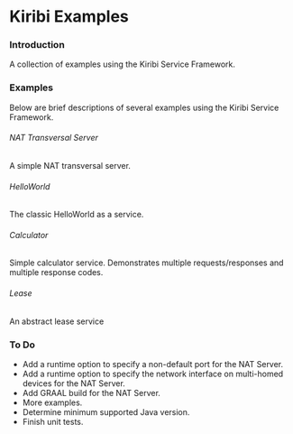 # Kiribi Examples
### Introduction
A collection of examples using the Kiribi Service Framework.

### Examples
Below are brief descriptions of several examples using the Kiribi Service Framework.

###### NAT Transversal Server
A simple NAT transversal server. 

###### HelloWorld
The classic HelloWorld as a service.

###### Calculator
Simple calculator service. Demonstrates multiple requests/responses and multiple response codes.

###### Lease
An abstract lease service

### To Do
* Add a runtime option to specify a non-default port for the NAT Server.
* Add a runtime option to specify the network interface on multi-homed devices for the NAT Server.
* Add GRAAL build for the NAT Server.
* More examples.
* Determine minimum supported Java version.
* Finish unit tests.

